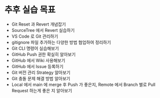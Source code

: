 # 추후 실습 목표

* Git Reset 과 Revert 개념잡기
* SourceTree 에서 Revert 실습하기
* VS Code 로 Git 관리하기
* gitignore 파일 추가하는 다양한 방법 협업하여 정리하기
* Git CLI 명령어 실습해보기
* GitHub Push 권한 확실히 알아보기
* GitHub 에서 Wiki 사용해보기
* GitHub 에서 Issue 등록하기
* Git 버전 관리 Strategy 알아보기
* Git 충돌 문제 해결 방법 알아보기
* Local 에서 main 에 merge 후 Push 가 좋은지, Remote 에서 Branch 별로 Pull Request 하는게 좋은 지 알아보기